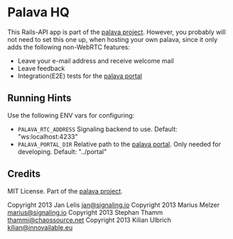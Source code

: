 # Palava HQ

This Rails-API app is part of the [palava project](https://palava.tv). However, you probably will not need to set this one up, when hosting your own palava, since it only adds the following non-WebRTC features:

- Leave your e-mail address and receive welcome mail
- Leave feedback
- Integration(E2E) tests for the [palava portal](https://github.com/palavatv/portal)

## Running Hints

Use the following ENV vars for configuring:

- `PALAVA_RTC_ADDRESS` Signaling backend to use. Default: "ws:localhost:4233"
- `PALAVA_PORTAL_DIR` Relative path to the [palava portal](https://github.com/palavatv/portal). Only needed for developing. Default: "../portal"

## Credits

MIT License. Part of the [palava project](https://palava.tv).

Copyright 2013 Jan Lelis       jan@signaling.io
Copyright 2013 Marius Melzer   marius@signaling.io
Copyright 2013 Stephan Thamm   thammi@chaossource.net
Copyright 2013 Kilian Ulbrich  kilian@innovailable.eu
